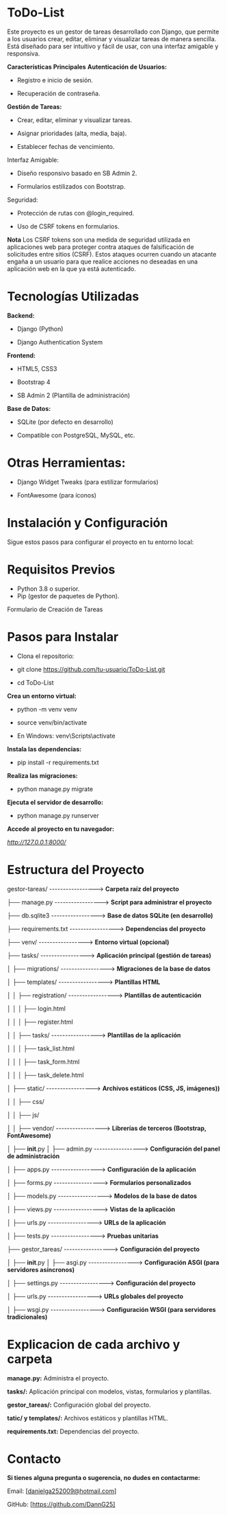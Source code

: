 # ToDo-List
Este proyecto es un gestor de tareas desarrollado con Django, que permite a los usuarios crear, editar, eliminar y visualizar tareas de manera sencilla. Está diseñado para ser intuitivo y fácil de usar, con una interfaz amigable y responsiva.

**Características Principales**
**Autenticación de Usuarios:**

* Registro e inicio de sesión.

* Recuperación de contraseña.

**Gestión de Tareas:**

* Crear, editar, eliminar y visualizar tareas.

* Asignar prioridades (alta, media, baja).

* Establecer fechas de vencimiento.

Interfaz Amigable:

* Diseño responsivo basado en SB Admin 2.

* Formularios estilizados con Bootstrap.

Seguridad:

* Protección de rutas con @login_required.

* Uso de CSRF tokens en formularios.
  
**Nota**
Los CSRF tokens son una medida de seguridad utilizada en aplicaciones web para proteger contra ataques de falsificación de solicitudes entre sitios (CSRF).
 Estos ataques ocurren cuando un atacante engaña a un usuario para que realice acciones no deseadas en una aplicación web en la que ya está autenticado.

# Tecnologías Utilizadas

**Backend:**

* Django (Python)

* Django Authentication System

**Frontend:**

* HTML5, CSS3

* Bootstrap 4

* SB Admin 2 (Plantilla de administración)

**Base de Datos:**

* SQLite (por defecto en desarrollo)

* Compatible con PostgreSQL, MySQL, etc.

# Otras Herramientas:

* Django Widget Tweaks (para estilizar formularios)

* FontAwesome (para íconos)

# Instalación y Configuración
Sigue estos pasos para configurar el proyecto en tu entorno local:

#  Requisitos Previos
* Python 3.8 o superior.
* Pip (gestor de paquetes de Python).
  
Formulario de Creación de Tareas

# Pasos para Instalar

* Clona el repositorio:
  
* git clone https://github.com/tu-usuario/ToDo-List.git
  
* cd ToDo-List
  
**Crea un entorno virtual:**

* python -m venv venv
  
* source venv/bin/activate
  
* En Windows: venv\Scripts\activate
  
**Instala las dependencias:**

* pip install -r requirements.txt
  
**Realiza las migraciones:**

* python manage.py migrate
  
**Ejecuta el servidor de desarrollo:**

* python manage.py runserver

 **Accede al proyecto en tu navegador:**
 
_http://127.0.0.1:8000/_

# Estructura del Proyecto

gestor-tareas/                     -----------------> **Carpeta raíz del proyecto**

├── manage.py                     -----------------> **Script para administrar el proyecto**

├── db.sqlite3                     -----------------> **Base de datos SQLite (en desarrollo)**

├── requirements.txt        -----------------> **Dependencias del proyecto**

├── venv/                       -----------------> **Entorno virtual (opcional)**

├── tasks/                      -----------------> **Aplicación principal (gestión de tareas)**

│   ├── migrations/               -----------------> **Migraciones de la base de datos**

│   ├── templates/                 -----------------> **Plantillas HTML**

│   │   ├── registration/          -----------------> **Plantillas de autenticación**

│   │   │   ├── login.html

│   │   │   ├── register.html

│   │   ├── tasks/                 -----------------> **Plantillas de la aplicación**

│   │   │   ├── task_list.html

│   │   │   ├── task_form.html

│   │   │   ├── task_delete.html

│   ├── static/                     -----------------> **Archivos estáticos (CSS, JS, imágenes))**

│   │   ├── css/

│   │   ├── js/

│   │   ├── vendor/               -----------------> **Librerías de terceros (Bootstrap, FontAwesome)**

│   ├── __init__.py
│   ├── admin.py                -----------------> **Configuración del panel de administración**

│   ├── apps.py                 -----------------> **Configuración de la aplicación**

│   ├── forms.py               -----------------> **Formularios personalizados**

│   ├── models.py               -----------------> **Modelos de la base de datos**

│   ├── views.py                -----------------> **Vistas de la aplicación**

│   ├── urls.py                 -----------------> **URLs de la aplicación**

│   ├── tests.py                -----------------> **Pruebas unitarias**

├── gestor_tareas/              -----------------> **Configuración del proyecto**

│   ├── __init__.py
│   ├── asgi.py                 -----------------> **Configuración ASGI (para servidores asíncronos)**

│   ├── settings.py             -----------------> **Configuración del proyecto**

│   ├── urls.py                 -----------------> **URLs globales del proyecto**

│   ├── wsgi.py                 -----------------> **Configuración WSGI (para servidores tradicionales)**


# Explicacion de cada archivo y carpeta

**manage.py:** Administra el proyecto.

**tasks/:** Aplicación principal con modelos, vistas, formularios y plantillas.

**gestor_tareas/:** Configuración global del proyecto.

**tatic/ y templates/:** Archivos estáticos y plantillas HTML.

**requirements.txt:** Dependencias del proyecto.

# Contacto

**Si tienes alguna pregunta o sugerencia, no dudes en contactarme:**

Email: [danielga252009@hotmail.com]

GitHub: [https://github.com/DannG25]

